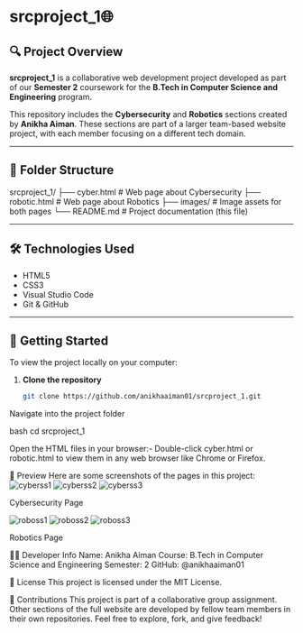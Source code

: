 # srcproject_1🌐

## 🔍 Project Overview

**srcproject_1** is a collaborative web development project developed as part of our **Semester 2** coursework for the **B.Tech in Computer Science and Engineering** program.

This repository includes the **Cybersecurity** and **Robotics** sections created by **Anikha Aiman**. These sections are part of a larger team-based website project, with each member focusing on a different tech domain.

---

## 📁 Folder Structure

srcproject_1/
├── cyber.html # Web page about Cybersecurity
├── robotic.html # Web page about Robotics
├── images/ # Image assets for both pages
└── README.md # Project documentation (this file)

---

## 🛠️ Technologies Used

- HTML5
- CSS3
- Visual Studio Code
- Git & GitHub

---

## 🚀 Getting Started

To view the project locally on your computer:

1. **Clone the repository**
   ```bash
   git clone https://github.com/anikhaaiman01/srcproject_1.git
Navigate into the project folder

bash
cd srcproject_1

Open the HTML files in your browser:-
Double-click cyber.html or robotic.html to view them in any web browser like Chrome or Firefox.

👀 Preview
Here are some screenshots of the pages in this project:
![cyberss1](https://github.com/user-attachments/assets/8d419366-4aa7-4911-9744-83607a8898d9)
![cyberss2](https://github.com/user-attachments/assets/ac764863-3656-4082-b58b-e4d3cdc46021)
![cyberss3](https://github.com/user-attachments/assets/d5fb8beb-588f-4cb9-9a05-a5571005e399)

Cybersecurity Page

![roboss1](https://github.com/user-attachments/assets/0104a39f-29d3-484d-9732-a476ea353eef)
![roboss2](https://github.com/user-attachments/assets/fdd3ef8d-b095-4b25-bc48-a8fca627a27b)
![roboss3](https://github.com/user-attachments/assets/85db3bef-d9d3-4dd8-9ab5-779fc62dcde6)

Robotics Page


👩‍💻 Developer Info
Name: Anikha Aiman
Course: B.Tech in Computer Science and Engineering
Semester: 2
GitHub: @anikhaaiman01

📄 License
This project is licensed under the MIT License.

🤝 Contributions
This project is part of a collaborative group assignment. Other sections of the full website are developed by fellow team members in their own repositories.
Feel free to explore, fork, and give feedback!
